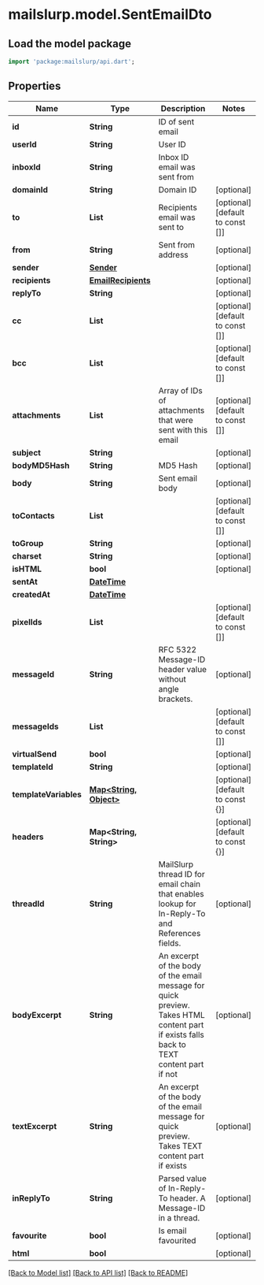 # mailslurp.model.SentEmailDto

## Load the model package
```dart
import 'package:mailslurp/api.dart';
```

## Properties
Name | Type | Description | Notes
------------ | ------------- | ------------- | -------------
**id** | **String** | ID of sent email | 
**userId** | **String** | User ID | 
**inboxId** | **String** | Inbox ID email was sent from | 
**domainId** | **String** | Domain ID | [optional] 
**to** | **List<String>** | Recipients email was sent to | [optional] [default to const []]
**from** | **String** | Sent from address | [optional] 
**sender** | [**Sender**](Sender) |  | [optional] 
**recipients** | [**EmailRecipients**](EmailRecipients) |  | [optional] 
**replyTo** | **String** |  | [optional] 
**cc** | **List<String>** |  | [optional] [default to const []]
**bcc** | **List<String>** |  | [optional] [default to const []]
**attachments** | **List<String>** | Array of IDs of attachments that were sent with this email | [optional] [default to const []]
**subject** | **String** |  | [optional] 
**bodyMD5Hash** | **String** | MD5 Hash | [optional] 
**body** | **String** | Sent email body | [optional] 
**toContacts** | **List<String>** |  | [optional] [default to const []]
**toGroup** | **String** |  | [optional] 
**charset** | **String** |  | [optional] 
**isHTML** | **bool** |  | [optional] 
**sentAt** | [**DateTime**](DateTime) |  | 
**createdAt** | [**DateTime**](DateTime) |  | 
**pixelIds** | **List<String>** |  | [optional] [default to const []]
**messageId** | **String** | RFC 5322 Message-ID header value without angle brackets. | [optional] 
**messageIds** | **List<String>** |  | [optional] [default to const []]
**virtualSend** | **bool** |  | [optional] 
**templateId** | **String** |  | [optional] 
**templateVariables** | [**Map<String, Object>**](Object) |  | [optional] [default to const {}]
**headers** | **Map<String, String>** |  | [optional] [default to const {}]
**threadId** | **String** | MailSlurp thread ID for email chain that enables lookup for In-Reply-To and References fields. | [optional] 
**bodyExcerpt** | **String** | An excerpt of the body of the email message for quick preview. Takes HTML content part if exists falls back to TEXT content part if not | [optional] 
**textExcerpt** | **String** | An excerpt of the body of the email message for quick preview. Takes TEXT content part if exists | [optional] 
**inReplyTo** | **String** | Parsed value of In-Reply-To header. A Message-ID in a thread. | [optional] 
**favourite** | **bool** | Is email favourited | [optional] 
**html** | **bool** |  | [optional] 

[[Back to Model list]](../README#documentation-for-models) [[Back to API list]](../README#documentation-for-api-endpoints) [[Back to README]](../README)


